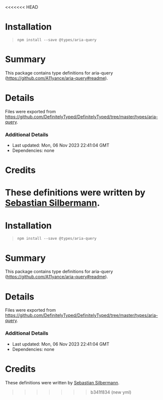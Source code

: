 <<<<<<< HEAD
# Installation
> `npm install --save @types/aria-query`

# Summary
This package contains type definitions for aria-query (https://github.com/A11yance/aria-query#readme).

# Details
Files were exported from https://github.com/DefinitelyTyped/DefinitelyTyped/tree/master/types/aria-query.

### Additional Details
 * Last updated: Mon, 06 Nov 2023 22:41:04 GMT
 * Dependencies: none

# Credits
These definitions were written by [Sebastian Silbermann](https://github.com/eps1lon).
=======
# Installation
> `npm install --save @types/aria-query`

# Summary
This package contains type definitions for aria-query (https://github.com/A11yance/aria-query#readme).

# Details
Files were exported from https://github.com/DefinitelyTyped/DefinitelyTyped/tree/master/types/aria-query.

### Additional Details
 * Last updated: Mon, 06 Nov 2023 22:41:04 GMT
 * Dependencies: none

# Credits
These definitions were written by [Sebastian Silbermann](https://github.com/eps1lon).
>>>>>>> b341f834 (new yml)
